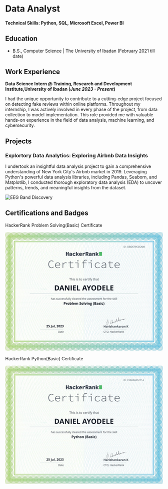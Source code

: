 # Data Analyst

#### Technical Skills: Python, SQL, Microsoft Excel, Power BI

## Education			        		
- B.S., Computer Science | The University of Ibadan (February 2021 till date)

## Work Experience
**Data Science Intern @ Training, Research and Development Institute,University of Ibadan (_June 2023 - Present_)**

I had the unique opportunity to contribute to a cutting-edge project focused on detecting fake reviews within online platforms. Throughout my internship, I was actively involved in every phase of the project, from data collection to model implementation. This role provided me with valuable hands-on experience in the field of data analysis, machine learning, and cybersecurity.

## Projects
### Explortory Data Analytics: Exploring Airbnb Data Insights
I undertook an insightful data analysis project to gain a comprehensive understanding of New York City's Airbnb market in 2019. Leveraging Python's powerful data analysis libraries, including Pandas, Seaborn, and Matplotlib, I conducted thorough exploratory data analysis (EDA) to uncover patterns, trends, and meaningful insights from the dataset.

![EEG Band Discovery](/assets/img/eeg_band_discovery.jpeg)


## Certifications and Badges
 HackerRank Problem Solving(Basic) Certificate
  
![Problem Solving(Basic) Certificate](problemsolving.png)

 HackerRank Python(Basic) Certificate
 
 ![Python(Basic) Certificate](python.png)
